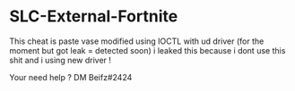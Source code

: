 # SLC-External-Fortnite
This cheat is paste vase modified using IOCTL with ud driver (for the moment but got leak = detected soon)
i leaked this because i dont use this shit and i using new driver !

Your need help ? DM Beifz#2424
